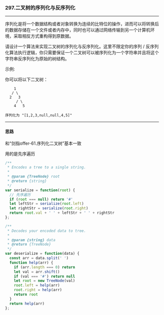 ### 297.二叉树的序列化与反序列化

---

序列化是将一个数据结构或者对象转换为连续的比特位的操作，进而可以将转换后的数据存储在一个文件或者内存中，同时也可以通过网络传输到另一个计算机环境，采取相反方式重构得到原数据。

请设计一个算法来实现二叉树的序列化与反序列化。这里不限定你的序列 / 反序列化算法执行逻辑，你只需要保证一个二叉树可以被序列化为一个字符串并且将这个字符串反序列化为原始的树结构。

示例: 

你可以将以下二叉树：
```
    1
   / \
  2   3
     / \
    4   5

序列化为 "[1,2,3,null,null,4,5]"
```
---

#### 思路

和“剑指offer-61.序列化二叉树”基本一致

用的是先序遍历

``` js
/**
 * Encodes a tree to a single string.
 *
 * @param {TreeNode} root
 * @return {string}
 */
var serialize = function(root) {
  // 先序遍历
  if (root === null) return '#'
  let leftStr = serialize(root.left)
  let rightStr = serialize(root.right)
  return root.val + ' ' + leftStr + ' ' + rightStr
};

/**
 * Decodes your encoded data to tree.
 *
 * @param {string} data
 * @return {TreeNode}
 */
var deserialize = function(data) {
  const arr = data.split(' ')
  function help(arr) {
    if (arr.length === 0) return
    let val = arr.shift()
    if (val === '#') return null
    let root = new TreeNode(val)
    root.left = help(arr)
    root.right = help(arr)
    return root
  }
  return help(arr)
};
```
